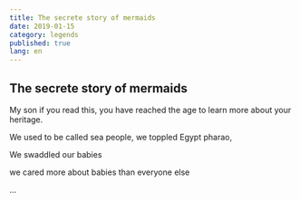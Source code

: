 ```yaml
---
title: The secrete story of mermaids
date: 2019-01-15
category: legends
published: true
lang: en
---
```


## The secrete story of mermaids

My son if you read this, you have reached the age to learn more about your heritage.

We used to be called sea people, we toppled Egypt pharao, 

We swaddled our babies

we cared more about babies than everyone else

...
